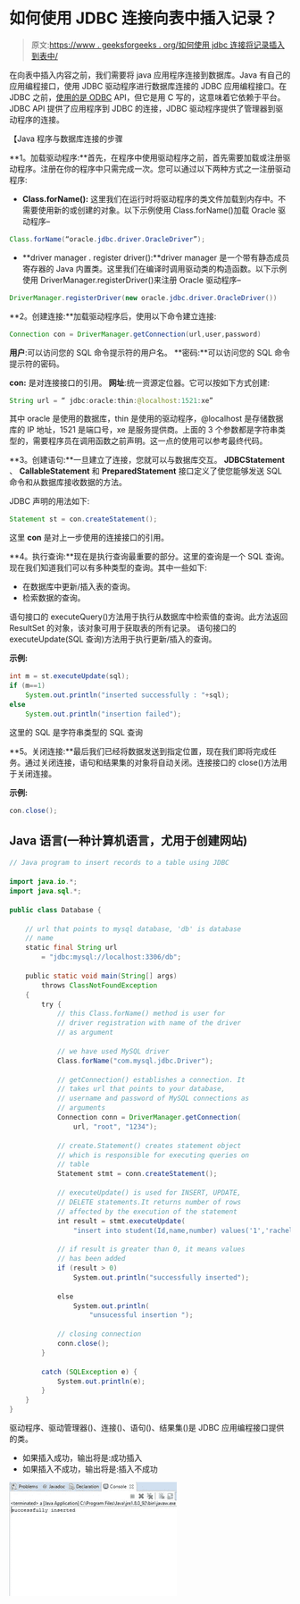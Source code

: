 # 如何使用 JDBC 连接向表中插入记录？

> 原文:[https://www . geeksforgeeks . org/如何使用 jdbc 连接将记录插入到表中/](https://www.geeksforgeeks.org/how-to-insert-records-to-a-table-using-jdbc-connection/)

在向表中插入内容之前，我们需要将 java 应用程序连接到数据库。Java 有自己的应用编程接口，使用 JDBC 驱动程序进行数据库连接的 JDBC 应用编程接口。在 JDBC 之前，[使用的是 ODBC](https://www.geeksforgeeks.org/odbc-full-form/) API，但它是用 C 写的，这意味着它依赖于平台。JDBC API 提供了应用程序到 JDBC 的连接，JDBC 驱动程序提供了管理器到驱动程序的连接。

【Java 程序与数据库连接的步骤

**1。加载驱动程序:**首先，在程序中使用驱动程序之前，首先需要加载或注册驱动程序。注册在你的程序中只需完成一次。您可以通过以下两种方式之一注册驱动程序:

*   **Class.forName():** 这里我们在运行时将驱动程序的类文件加载到内存中。不需要使用新的或创建的对象。以下示例使用 Class.forName()加载 Oracle 驱动程序–

```java
Class.forName(“oracle.jdbc.driver.OracleDriver”);

```

*   **driver manager . register driver():**driver manager 是一个带有静态成员寄存器的 Java 内置类。这里我们在编译时调用驱动类的构造函数。以下示例使用 DriverManager.registerDriver()来注册 Oracle 驱动程序–

```java
DriverManager.registerDriver(new oracle.jdbc.driver.OracleDriver())

```

**2。创建连接:**加载驱动程序后，使用以下命令建立连接:

```java
Connection con = DriverManager.getConnection(url,user,password)

```

**用户**:可以访问您的 SQL 命令提示符的用户名。
**密码:**可以访问您的 SQL 命令提示符的密码。

**con:** 是对连接接口的引用。
**网址**:统一资源定位器。它可以按如下方式创建:

```java
String url = “ jdbc:oracle:thin:@localhost:1521:xe”

```

其中 oracle 是使用的数据库，thin 是使用的驱动程序，@localhost 是存储数据库的 IP 地址，1521 是端口号，xe 是服务提供商。上面的 3 个参数都是字符串类型的，需要程序员在调用函数之前声明。这一点的使用可以参考最终代码。

**3。创建语句:**一旦建立了连接，您就可以与数据库交互。 **JDBCStatement** 、 **CallableStatement** 和 **PreparedStatement** 接口定义了使您能够发送 SQL 命令和从数据库接收数据的方法。

JDBC 声明的用法如下:

```java
Statement st = con.createStatement();

```

这里 **con** 是对上一步使用的连接接口的引用。

**4。执行查询:**现在是执行查询最重要的部分。这里的查询是一个 SQL 查询。现在我们知道我们可以有多种类型的查询。其中一些如下:

*   在数据库中更新/插入表的查询。
*   检索数据的查询。

语句接口的 executeQuery()方法用于执行从数据库中检索值的查询。此方法返回 ResultSet 的对象，该对象可用于获取表的所有记录。
语句接口的 executeUpdate(SQL 查询)方法用于执行更新/插入的查询。

**示例:**

```java
int m = st.executeUpdate(sql);
if (m==1)
    System.out.println("inserted successfully : "+sql);
else
    System.out.println("insertion failed");

```

这里的 SQL 是字符串类型的 SQL 查询

**5。关闭连接:**最后我们已经将数据发送到指定位置，现在我们即将完成任务。通过关闭连接，语句和结果集的对象将自动关闭。连接接口的 close()方法用于关闭连接。

**示例:**

```java
con.close();

```

## Java 语言(一种计算机语言，尤用于创建网站)

```java
// Java program to insert records to a table using JDBC

import java.io.*;
import java.sql.*;

public class Database {

    // url that points to mysql database, 'db' is database
    // name
    static final String url
        = "jdbc:mysql://localhost:3306/db";

    public static void main(String[] args)
        throws ClassNotFoundException
    {
        try {
            // this Class.forName() method is user for
            // driver registration with name of the driver
            // as argument

            // we have used MySQL driver
            Class.forName("com.mysql.jdbc.Driver");

            // getConnection() establishes a connection. It
            // takes url that points to your database,
            // username and password of MySQL connections as
            // arguments
            Connection conn = DriverManager.getConnection(
                url, "root", "1234");

            // create.Statement() creates statement object
            // which is responsible for executing queries on
            // table
            Statement stmt = conn.createStatement();

            // executeUpdate() is used for INSERT, UPDATE,
            // DELETE statements.It returns number of rows
            // affected by the execution of the statement
            int result = stmt.executeUpdate(
                "insert into student(Id,name,number) values('1','rachel','45')");

            // if result is greater than 0, it means values
            // has been added
            if (result > 0)
                System.out.println("successfully inserted");

            else
                System.out.println(
                    "unsucessful insertion ");

            // closing connection
            conn.close();
        }

        catch (SQLException e) {
            System.out.println(e);
        }
    }
}
```

驱动程序、驱动管理器()、连接()、语句()、结果集()是 JDBC 应用编程接口提供的类。

*   如果插入成功，输出将是:成功插入
*   如果插入不成功，输出将是:插入不成功

![Inserting records](img/c2c8635192743ab603ddf12065f650f9.png)
